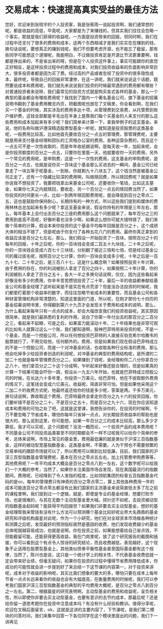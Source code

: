 # 交易成本：快速提高真实受益的最佳方法

您好，欢迎来到张晓宇的个人投资客，我是张筱雨一说起投资啊，我们通常想的呢，都是收益的高低，毕竟呢，大家都是为了来赚钱的，但其实我们往往会忽略一个事实，那就是我们获得的收益呢，一方面是投资带来的回报，但同时啊，我们在过程中还支付了很多的费用和成本，这两个东西相减才是我们实实在在赚到的钱，换句话说呢，要想真正的赚到钱呢，我们不但要考虑开源，也不能忘了截留，那有些同学可能想这个道理呢，我能明白，不过做投资肯定是开源比节流更重要啊，钱都是挣出来的，不是省出来的呀，但是在个人投资这件事上，事实可能跟你的直觉正好相反，是这样投资过程中的费用和成本，对我们投资收益率的负面影响非常巨大，很多投资者都是因为买了费。经过高的产品或者忽视了投资中的很多隐性成本，最终呢，导致自己的回报非常凄惨，在这一讲呢，我们就来说说这个话题，既然要说成本和费用呢，我们就先来说说我们投资的时候最常遇到的费用都有哪些？对普通投资者来说呀，我们最常见的投资方式就是购买各式各样的基金，那么一个典型的基金都会有哪些费用呢？我找到了国内一个著名基金公司，旗下基金的招募说明书翻到了基金费用概览内页，把截图呢也放在了文稿里，你会看到啊，在我们买一个基金的时候，其实涉及的费用多达十项，从管理费到交易费，从托管费到账户维护费，这钱全部都是羊毛出在羊身上是靠我们每个买基金的人来支付的那么这些费用和成本加起来有多少呢？我们简单来计算一下，拿我举例子的这支基金。来说，他的名称叫做沪港深精选股票型基金一听呢，就知道是投资股票的这类基金呢，一般费用比较高，比如他首先要收百分之一点五的管理费，那管理费呢，主要就是用来支付基金经理和团队的工资租办公室的费用，各种运营杂费的，而且这个一点五可不是一次性收取的，而是年年收纸据说啊，是每天收一年，加起来呢，会是你投资额度的百分之一点五，只要你在里面一天，他就要收你一天的费用，另外一个常见的费用呢，是申购费，这是一个一次性的费用，这支基金的申购费呢，是百分之一点五，也就是说你买一百块这个基金那么买进去的一瞬间，基金公司已经拿走了一块五等于呢基金，一到账，你就剩九十八块五了，这个钱当然是被基金公司正走了，还有一个隐藏比较深的费用啊，叫做赎回费，所以赎回费呢？就是如果你说我不想投资了，我要把钱拿出来基金公司呢，还要收你一笔钱，比如这支基金，如果你七天之内就赎回，要收走，另一个百分之一点五的赎回费当然了，如果你投资的时间更长一点，比如一到两年赎回那费用呢，就会降低到百分之零点二五，这也是鼓励你保持耐心，长期持有的一种方式，所以这些我们提到和媒体的费用林林总总加起来有多少呢？拿这支基金来说，假设你持有的年限是三年左右，那么，每年基本上会付出去百分之三座的费用那么这个问题就来了，每年百分之三的费用到底高不高呢，好像听着也没多少啊，如果这么想你可就大错特错了，我们来做个简单的计算，假设本来你投资的这个基金平均每年回报是百分之十，这个成绩大体的相当不错了，但是呢由于你支付了各种五花八门的费用。最终你真正拿到的收益应该是百分之七左右，那么，我们假设一开始投资了一百块，按照百分之十的每年的回报，十年之后呢，你的一百块钱会变成二百五十九块钱，二十年之后呢，你的一百块钱会变成六百七十三块钱，分别翻了接近三倍和七倍，但是经过基金公司的雁过拔毛呢，按照百分之七计算，你的一百块会变成多少呢，十年之后是一百九十七、二十年之后，是三百八十七，这是什么概念啊？如果按照投资十年计算，由于费用的存在，你的利润被别人拿走了百分之四十，如果按照二十年计算，你的利润被别人拿走了百分之五十，各大一半之多换句话说啊，仅仅，因为这些看起来好像没有多少的费用，你辛辛苦苦攒钱投资了二十年，最后一半的收益都奉献给基金公司和基金经理了这听起来是不是实在有点荒谬？但是没办法投资的时候呢，我们都爱盯着那个收益率的数字，而往往忽略节省成本的重要性，而且基金公司和各种财富管理机构非常清楚的，知道这里面的门道，所以呢，在刚才那份七十四页的基金招募说明书里，你得翻到第六十九页才会发现关于费用和成本的说明，那么，为什么看起来每年只有一点点的成本，却会大幅改变我们的投资收益呢，其实原因很简单，就是我们最熟悉的复利的作用，说白了你第一年付出去的那百分之二百分之三，看起来不起眼，可是之后，如果富力能滚动十年、二十年结果也是非常可观的比如有人就算过这么一个账，我们都知道啊，股神巴菲特用来投资的呢，不是一个基金，而是一个控股公司，所以任何想投资巴菲特的人直接买伯克希尔哈撒韦的股票就行了，不用交给他，任何额外的。费用，但是如果我们现在假设巴菲特成立的不是一个控股公司，而是一个对冲基金的话，也收取各种行业标准的费用，那么他会吃掉多少给投资者创造的利润呢，对冲基金的典型的费用结构呢，是所谓的二加二十也就是每年管理费百分之二，如果赚到了钱呢，金经理和你二八分你拿百分之八十，他们拿百分之二十这个分成啊，乍听起来好像还挺合理的，但是如果真的计算一下结果可能会吓你一跳，假设从一九五六年开始，也就是巴菲特成立控股公司的时候，在长达六十多年里，你投资一万美元，给巴菲特，他在不收取额外费用的情况下，这笔钱会变成六亿美元，收益呢，简直非常可怕，但是如果他采用这个二加二十的收费方式呢，他最终返还给你的钱是多少呢，答案是两。千多万美元，换句话说啊，靠收取这个费用，巴菲特最终会拿走你百分之九十六的投资回报，你们要听错不是百分之二十，不是百分之五十，而是百分之九十六，现在你应该知道成本和费用的可怕之处了吧，这就是这堂课，我想告诉你的，在投资的时候啊，千万不要忽略了节省成本，哪怕你每年只省掉一点点，对长期投资收益率的帮助也是很大的，那么说到这里，你可能想，如果一年百分之三的成本比较高，那么多少才算低，我才可以买呢，这个问题呢？没法一概而论，一个投资产品的成本费用呢？不同基金公司不同投资品类甚至不同时期都会不一样不过呢我可以给你个简单的参考，总体来说啊，市场上常见的基金里，费用最低廉的就是类似于沪深三百指数基金，这样的被动型宽基指数基金，这类基金啊，不需要。人为干预也不需要频繁的交易单纯的跟踪市场就可以了，所以费用可以做到比较低廉，目前，我们国家的沪深三百型指数基金管理费呢，基本在百分之零点五左右，加上托管费申购费等等，其他费用呢？一年平均成本大概会是百分之零点八到一左右，这个数字呢可以给我们一个大概的参考，当然了，如果你关注美国市场会发现，现在美国最流行的指数期间，费用呢，已经降到了令人发指的程度，比如领航集团的标普五百指数基金代码的是vo，每年的管理费只有神奇的百分之零点零二，算上其他各种费用一年的成本可能连百分之零点零五都没有比我们国家的主流基金来说简直低太多了在之前的课程里啊，我们提到过一个逻辑，就是，即使是专业的基金经理，想要打败市场，也是很难的，与其在无数个主动型基金里大喊。捞针还不如呢，去投资被动型的指数基金起码呢？能获得平均回报但？如果我们非要去买主动型基金，想好的基金经理帮我来管钱有没有什么方法可以预测哪个基金比较好呢业界大名鼎鼎的基金研究和评级机构晨星对此呢，作为一个小研究，他们在对全球资本市场做各种统计和测算之后呢，发现最好的预测指标居然是基因的收费，他们发现收费越少的基金总体呢就越容易成功，也就是说啊，你在投资之前，如果能想着给自己省点钱，不但能截留可能，还能获得更高收益，我在门岗里呢，放了这个研究报告的截图和链接，你可以看到这个有点令人惊讶的研究结论，而且收费越低，表现越好，这个现象不止适用在股票型基金上，其他类似债券平衡性基金甚至国际基金都有这个规律，当然了，陈兴也是说，这只是一个统计学上的相关性，不代表基金收费低就一定会带来好业绩，但毫无疑问，如果你在投资的过程中懂得节省费用降低成本，你成功的可能性就会进一步提到好了来总结一下这节课的内容第一，对于投资来讲呢，成本对于收益的影响呢，其实比我们想象的要大的多，哪怕只要在成本上每年节省一点点长远来看你的收益也会有大幅提高，在衡量费用的时候呢，我们可以参考我们国家沪深三百型指数基金的典型的平均费用大概呢，是百分之零点八到百分之一左右。第二，根据晨星的研究表明啊，主动型基金的费用和收益呢，呈负相关性，所以即使你非要去买主动型基金，也要有意识的去节约成本，那最后呢？还是给你留一道思考题你在投资中注意成本吗？有没有什么经验和教训。值得分享呢，欢迎在文稿后面留言，ok，这就是这讲的主要内容了，下节课呢，是我们第二模块的问答时间，我们来集中回答一下各位同学在这个模块里提出的问题，我们下一讲再见